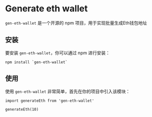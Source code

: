 # Generate eth wallet
`gen-eth-wallet` 是一个开源的 npm 项目，用于实现批量生成Eth钱包地址

## 安装
要安装 `gen-eth-wallet`，你可以通过 npm 进行安装：
```
npm install `gen-eth-wallet`
```

## 使用
使用 `gen-eth-wallet` 非常简单，首先在你的项目中引入该模块：

```
import generateEth from 'gen-eth-wallet'

generateEth(10)
```